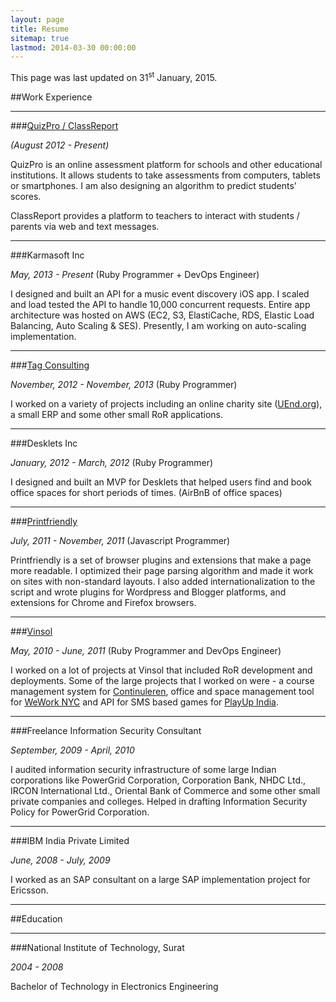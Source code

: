 ```yaml
---
layout: page
title: Resume
sitemap: true
lastmod: 2014-03-30 00:00:00
---
```


<p class="message">
  This page was last updated on 31<sup>st</sup> January, 2015.
</p>


##Work Experience

-----------------

###[QuizPro / ClassReport](http://quizpro.in)

_(August 2012 - Present)_

QuizPro is an online assessment platform for schools and other educational institutions. It allows students to take assessments from computers, tablets or smartphones. I am also designing an algorithm to predict students' scores.

ClassReport provides a platform to teachers to interact with students /
parents via web and text messages.

-----------------

###Karmasoft Inc

_May, 2013 - Present_ (Ruby Programmer + DevOps Engineer)

I designed and built an API for a music event discovery iOS app. I scaled and load tested the API to handle 10,000 concurrent requests. Entire app architecture was hosted on AWS (EC2, S3, ElastiCache, RDS, Elastic Load Balancing, Auto Scaling & SES). Presently, I am working on auto-scaling implementation.

-----------------

###[Tag Consulting](http://tag.ca)

_November, 2012 - November, 2013_ (Ruby Programmer)

I worked on a variety of projects including an online charity site ([UEnd.org](http://uend.org)), a small ERP and some other small RoR applications.

------------------

###Desklets Inc

_January, 2012 - March, 2012_ (Ruby Programmer)

I designed and built an MVP for Desklets that helped users find and book office spaces for short periods of times. (AirBnB of office spaces)

------------------

###[Printfriendly](http://printfriendly.com)

_July, 2011 - November, 2011_ (Javascript Programmer)

Printfriendly is a set of browser plugins and extensions that make a page more readable. I optimized their page parsing algorithm and made it work on sites with non-standard layouts. I also added internationalization to the script and wrote plugins for Wordpress and Blogger platforms, and extensions for Chrome and Firefox browsers.

------------------

###[Vinsol](http://vinsol.com)

_May, 2010 - June, 2011_ (Ruby Programmer and DevOps Engineer)

I worked on a lot of projects at Vinsol that included RoR development and deployments. Some of the large projects that I worked on were - a course management system for [Continuleren](http://www.continuleren.nl/), office and space management tool for [WeWork NYC](https://www.wework.com/)
and API for SMS based games for [PlayUp India](http://www.business-standard.com/article/press-releases/playup-to-redefine-live-gaming-in-india-111020100117_1.html).

-------------------

###Freelance Information Security Consultant

_September, 2009 - April, 2010_

I audited information security infrastructure of some large Indian corporations like PowerGrid Corporation, Corporation Bank, NHDC Ltd., IRCON International Ltd., Oriental Bank of Commerce and some other small private companies and colleges. Helped in drafting Information Security Policy for PowerGrid Corporation.

-------------------

###IBM India Private Limited

_June, 2008 - July, 2009_

I worked as an SAP consultant on a large SAP implementation project for Ericsson.

-------------------

##Education

-------------------

###National Institute of Technology, Surat 

_2004 - 2008_

Bachelor of Technology in Electronics Engineering
